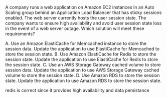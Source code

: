A company runs a web application on Amazon EC2 instances in an Auto Scaling group behind an Application Load Balancer that has sticky sessions enabled. The web server currently hosts the user session state. The company wants to ensure high availability and avoid user session state loss in the event of a web server outage. Which solution will meet these requirements? 

A. Use an Amazon ElastiCache for Memcached instance to store the session data. Update the application to use ElastiCache for Memcached to store the session state. 
B. Use Amazon ElastiCache for Redis to store the session state. Update the application to use ElastiCache for Redis to store the session state. 
C. Use an AWS Storage Gateway cached volume to store session data. Update the application to use AWS Storage Gateway cached volume to store the session state. 
D. Use Amazon RDS to store the session state. Update the application to use Amazon RDS to store the session state.

redis is correct since it provides high availability and data persistance